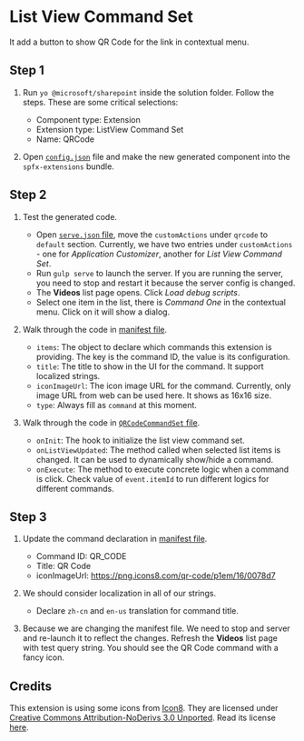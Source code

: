 # List View Command Set

It add a button to show QR Code for the link in contextual menu.

## Step 1

1. Run `yo @microsoft/sharepoint` inside the solution folder. Follow the steps. These are some critical selections:

    - Component type: Extension
    - Extension type: ListView Command Set
    - Name: QRCode

2. Open [`config.json`](../../../config/config.json) file and make the new generated component into the `spfx-extensions` bundle.

## Step 2

1. Test the generated code.

    - Open [`serve.json` file](../../../serve.json), move the `customActions` under `qrcode` to `default` section. Currently, we have two entries under `customActions` - one for *Application Customizer*, another for *List View Command Set*.
    - Run `gulp serve` to launch the server. If you are running the server, you need to stop and restart it because the server config is changed.
    - The **Videos** list page opens. Click *Load debug scripts*.
    - Select one item in the list, there is *Command One* in the contextual menu. Click on it will show a dialog.

2. Walk through the code in [manifest file](QRCodeCommandSet.manifest.json).

    - `items`: The object to declare which commands this extension is providing. The key is the command ID, the value is its configuration.
    - `title`: The title to show in the UI for the command. It support localized strings.
    - `iconImageUrl`: The icon image URL for the command. Currently, only image URL from web can be used here. It shows as 16x16 size.
    - `type`: Always fill as `command` at this moment.

3. Walk through the code in [`QRCodeCommandSet` file](QRCodeCommandSet.ts).

    - `onInit`: The hook to initialize the list view command set.
    - `onListViewUpdated`: The method called when selected list items is changed. It can be used to dynamically show/hide a command.
    - `onExecute`: The method to execute concrete logic when a command is click. Check value of `event.itemId` to run different logics for different commands.

## Step 3

1. Update the command declaration in [manifest file](QRCodeCommandSet.manifest.json).

    - Command ID: QR_CODE
    - Title: QR Code
    - iconImageUrl: https://png.icons8.com/qr-code/p1em/16/0078d7

2. We should consider localization in all of our strings.

    - Declare `zh-cn` and `en-us` translation for command title.

3. Because we are changing the manifest file. We need to stop and server and re-launch it to reflect the changes. Refresh the **Videos** list page with test query string. You should see the QR Code command with a fancy icon.

## Credits

This extension is using some icons from [Icon8](https://icons8.com/). They are licensed under [Creative Commons Attribution-NoDerivs 3.0 Unported](https://creativecommons.org/licenses/by-nd/3.0/). Read its license [here](https://icons8.com/license).
